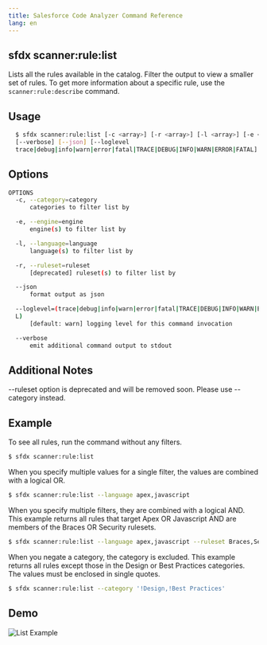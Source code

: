 ```yaml
---
title: Salesforce Code Analyzer Command Reference
lang: en
---
```


## sfdx scanner:rule:list
Lists all the rules available in the catalog. Filter the output to view a smaller set of rules. To get more information about a specific rule, use the ```scanner:rule:describe``` command.

## Usage

```bash
  $ sfdx scanner:rule:list [-c <array>] [-r <array>] [-l <array>] [-e <array>] 
  [--verbose] [--json] [--loglevel 
  trace|debug|info|warn|error|fatal|TRACE|DEBUG|INFO|WARN|ERROR|FATAL]
```
  
## Options

```bash
OPTIONS
  -c, --category=category
      categories to filter list by

  -e, --engine=engine
      engine(s) to filter list by

  -l, --language=language
      language(s) to filter list by

  -r, --ruleset=ruleset
      [deprecated] ruleset(s) to filter list by

  --json
      format output as json

  --loglevel=(trace|debug|info|warn|error|fatal|TRACE|DEBUG|INFO|WARN|ERROR|FATA
  L)
      [default: warn] logging level for this command invocation

  --verbose
      emit additional command output to stdout
```
  
## Additional Notes

--ruleset option is deprecated and will be removed soon. Please use --category instead.


## Example
To see all rules, run the command without any filters. 
```bash
$ sfdx scanner:rule:list
```

When you specify multiple values for a single filter, the values are combined with a logical OR. 
```bash
$ sfdx scanner:rule:list --language apex,javascript
```

When you specify multiple filters, they are combined with a logical AND. This example returns all rules that target Apex OR Javascript AND are members of the Braces OR Security rulesets.

```bash
$ sfdx scanner:rule:list --language apex,javascript --ruleset Braces,Security
```

When you negate a category, the category is excluded. This example returns all rules except those in the Design or Best Practices categories. The values must be enclosed in single quotes.
```bash
$ sfdx scanner:rule:list --category '!Design,!Best Practices'
```

## Demo
![List Example](./assets/images/list.gif) 
